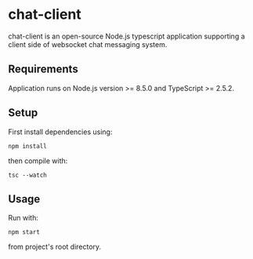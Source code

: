 # chat-client

chat-client is an open-source Node.js typescript application supporting a client side of websocket chat messaging system. 

## Requirements

Application runs on Node.js version >= 8.5.0 and TypeScript >= 2.5.2.

## Setup

First install dependencies using:

`npm install`

then compile with:

`tsc --watch`

## Usage

Run with:

`npm start`

from project's root directory.
